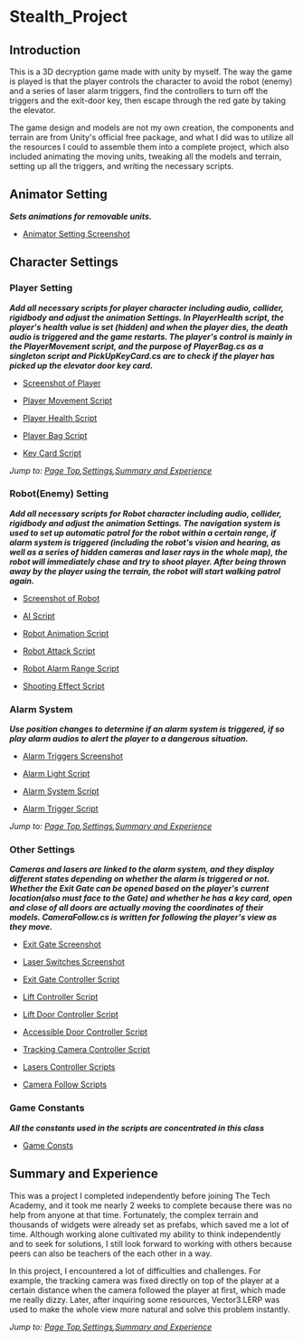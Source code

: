 # Stealth_Project

## Introduction
This is a 3D decryption game made with unity by myself. The way the game is played is that the player controls the character to avoid the robot (enemy) and a series of laser alarm triggers, find the controllers to turn off the triggers and the exit-door key, then escape through the red gate by taking the elevator.

The game design and models are not my own creation, the components and terrain are from Unity's official free package, and what I did was to utilize all the resources I could to assemble them into a complete project, which also included animating the moving units, tweaking all the models and terrain, setting up all the triggers, and writing the necessary scripts. 

## Animator Setting
***Sets animations for removable units.***

* [Animator Setting Screenshot](https://github.com/Jiaha0-Zhang/Stealth-Project/blob/master/Images/AnimatorSetting.png)

## Character Settings

### Player Setting
***Add all necessary scripts for player character including audio, collider, rigidbody and adjust the animation Settings. In PlayerHealth script, the player's health value is set (hidden) and when the player dies, the death audio is triggered and the game restarts. The player's control is mainly in the PlayerMovement script, and the purpose of PlayerBag.cs as a singleton script and PickUpKeyCard.cs are to check if the player has picked up the elevator door key card.***

* [Screenshot of Player](https://github.com/Jiaha0-Zhang/Stealth-Project/blob/master/Images/PlayerSetting.png)

* [Player Movement Script](https://github.com/Jiaha0-Zhang/Stealth-Project/blob/master/Scripts/PlayerMovement.cs)

* [Player Health Script](https://github.com/Jiaha0-Zhang/Stealth-Project/blob/master/Scripts/PlayerHealth.cs)

* [Player Bag Script](https://github.com/Jiaha0-Zhang/Stealth-Project/blob/master/Scripts/PlayerBag.cs)

* [Key Card Script](https://github.com/Jiaha0-Zhang/Stealth-Project/blob/master/Scripts/PickUpKeyCard.cs)

*Jump to: [Page Top](#Stealth_Project),[Settings](#animator-setting),[Summary and Experience](#summary-and-experience)*

### Robot(Enemy) Setting
***Add all necessary scripts for Robot character including audio, collider, rigidbody and adjust the animation Settings. The navigation system is used to set up automatic patrol for the robot within a certain range, if alarm system is triggered (including the robot's vision and hearing, as well as a series of hidden cameras and laser rays in the whole map), the robot will immediately chase and try to shoot player. After being thrown away by the player using the terrain, the robot will start walking patrol again.***

* [Screenshot of Robot](https://github.com/Jiaha0-Zhang/Stealth-Project/blob/master/Images/EnemySetting.png)

* [AI Script](https://github.com/Jiaha0-Zhang/Stealth-Project/blob/master/Scripts/EnemyAI.cs)

* [Robot Animation Script](https://github.com/Jiaha0-Zhang/Stealth-Project/blob/master/Scripts/EnemyAnimation.cs)

* [Robot Attack Script](https://github.com/Jiaha0-Zhang/Stealth-Project/blob/master/Scripts/EnemyShoot.cs)

* [Robot Alarm Range Script](https://github.com/Jiaha0-Zhang/Stealth-Project/blob/master/Scripts/EnemySightingAndHearing.cs)

* [Shooting Effect Script](https://github.com/Jiaha0-Zhang/Stealth-Project/blob/master/Scripts/ShootingEffect.cs)

### Alarm System
***Use position changes to determine if an alarm system is triggered, if so play alarm audios to alert the player to a dangerous situation.***

* [Alarm Triggers Screenshot](https://github.com/Jiaha0-Zhang/Stealth-Project/blob/master/Images/AlarmTrigger.png)

* [Alarm Light Script](https://github.com/Jiaha0-Zhang/Stealth-Project/blob/master/Scripts/AlarmLight.cs)

* [Alarm System Script](https://github.com/Jiaha0-Zhang/Stealth-Project/blob/master/Scripts/AlarmSystem.cs)

* [Alarm Trigger Script](https://github.com/Jiaha0-Zhang/Stealth-Project/blob/master/Scripts/AlarmTrigger.cs)

*Jump to: [Page Top](#Stealth_Project),[Settings](#animator-setting),[Summary and Experience](#summary-and-experience)*

### Other Settings
***Cameras and lasers are linked to the alarm system, and they display different states depending on whether the alarm is triggered or not. Whether the Exit Gate can be opened based on the player's current location(also must face to the Gate) and whether he has a key card, open and close of all doors are actually moving the coordinates of their models. CameraFollow.cs is written for following the player's view as they move.***

* [Exit Gate Screenshot](https://github.com/Jiaha0-Zhang/Stealth-Project/blob/master/Images/ExitSetting.png)

* [Laser Switches Screenshot](https://github.com/Jiaha0-Zhang/Stealth-Project/blob/master/Images/SwitchSetting.png)

* [Exit Gate Controller Script](https://github.com/Jiaha0-Zhang/Stealth-Project/blob/master/Scripts/BigDoorController.cs)

* [Lift Controller Script](https://github.com/Jiaha0-Zhang/Stealth-Project/blob/master/Scripts/LiftController.cs)

* [Lift Door Controller Script](https://github.com/Jiaha0-Zhang/Stealth-Project/blob/master/Scripts/LittleDoorController.cs)

* [Accessible Door Controller Script](https://github.com/Jiaha0-Zhang/Stealth-Project/blob/master/Scripts/LittleDoorController.cs)

* [Tracking Camera Controller Script](https://github.com/Jiaha0-Zhang/Stealth-Project/blob/master/Scripts/CameraFollow.cs)

* [Lasers Controller Scripts](https://github.com/Jiaha0-Zhang/Stealth-Project/blob/master/Scripts/LaserController.cs)

* [Camera Follow Scripts](https://github.com/Jiaha0-Zhang/Stealth-Project/blob/master/Scripts/CameraFollow.cs)

### Game Constants
***All the constants used in the scripts are concentrated in this class***

* [Game Consts](https://github.com/Jiaha0-Zhang/Stealth-Project/blob/master/Scripts/GameConsts.cs)

## Summary and Experience 
This was a project I completed independently before joining The Tech Academy, and it took me nearly 2 weeks to complete because there was no help from anyone at that time. Fortunately, the complex terrain and thousands of widgets were already set as prefabs, which saved me a lot of time. Although working alone cultivated my ability to think independently and to seek for solutions, I still look forward to working with others because peers can also be teachers of the each other in a way.

In this project, I encountered a lot of difficulties and challenges. For example, the tracking camera was fixed directly on top of the player at a certain distance when the camera followed the player at first, which made me really dizzy. Later, after inquiring some resources, Vector3.LERP was used to make the whole view more natural and solve this problem instantly. 

*Jump to: [Page Top](#Stealth_Project),[Settings](#animator-setting),[Summary and Experience](#summary-and-experience)*
